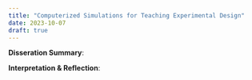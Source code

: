 ```yaml
---
title: "Computerized Simulations for Teaching Experimental Design"
date: 2023-10-07
draft: true
---
```



**Disseration Summary**:  


**Interpretation & Reflection**:


